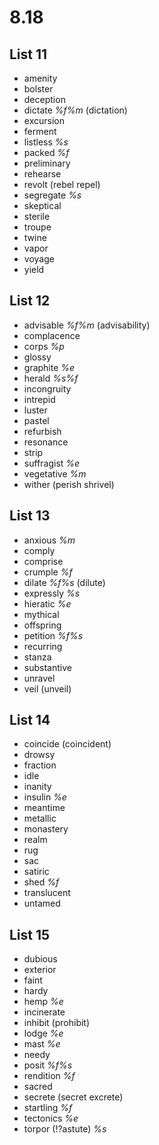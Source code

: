 # 8.18
## List 11
* amenity
* bolster
* deception
* dictate *%f%m* (dictation)
* excursion
* ferment
* listless *%s*
* packed *%f*
* preliminary
* rehearse
* revolt (rebel repel)
* segregate *%s*
* skeptical
* sterile
* troupe
* twine
* vapor
* voyage
* yield

## List 12
* advisable *%f%m* (advisability)
* complacence
* corps *%p*
* glossy
* graphite *%e*
* herald *%s%f*
* incongruity
* intrepid
* luster
* pastel
* refurbish
* resonance
* strip
* suffragist *%e*
* vegetative *%m*
* wither (perish shrivel)

## List 13
* anxious *%m*
* comply
* comprise
* crumple *%f*
* dilate *%f%s* (dilute)
* expressly *%s*
* hieratic *%e*
* mythical
* offspring
* petition *%f%s*
* recurring
* stanza
* substantive
* unravel
* veil (unveil)

## List 14
* coincide (coincident)
* drowsy
* fraction
* idle
* inanity
* insulin *%e*
* meantime
* metallic
* monastery
* realm
* rug
* sac
* satiric
* shed *%f*
* translucent
* untamed

## List 15
* dubious
* exterior
* faint
* hardy
* hemp *%e*
* incinerate
* inhibit (prohibit)
* lodge *%e*
* mast *%e*
* needy
* posit *%f%s*
* rendition *%f*
* sacred
* secrete (secret excrete)
* startling *%f*
* tectonics *%e*
* torpor (!?astute) *%s*